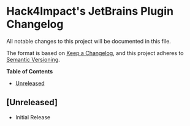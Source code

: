 # Hack4Impact's JetBrains Plugin Changelog

All notable changes to this project will be documented in this file.

The format is based on [Keep a Changelog](http://keepachangelog.com/), and this project adheres to [Semantic Versioning](https://semver.org/).

**Table of Contents**

- [Unreleased](#unreleased)

## [Unreleased]

- Initial Release
